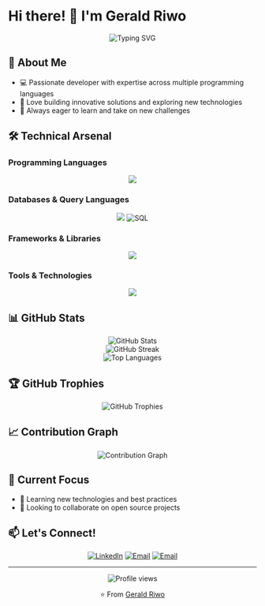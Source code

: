 # Hi there! 👋 I'm Gerald Riwo

<div align="center">
  <img src="https://readme-typing-svg.herokuapp.com?font=Fira+Code&size=30&duration=3000&pause=1000&color=36BCF7&center=true&vCenter=true&width=600&lines=Full+Stack+Developer;Problem+Solver;Tech+Enthusiast" alt="Typing SVG" />
</div>

## 🚀 About Me
- 💻 Passionate developer with expertise across multiple programming languages
- 🌟 Love building innovative solutions and exploring new technologies
- 🎯 Always eager to learn and take on new challenges

## 🛠️ Technical Arsenal

### Programming Languages
<div align="center">
  <img src="https://skillicons.dev/icons?i=python,c,cpp,cs,java,js,ruby,html,css,typescript&theme=dark" />
</div>

### Databases & Query Languages
<div align="center">
  <img src="https://skillicons.dev/icons?i=mysql,sqlite&theme=dark" />
  <img src="https://img.shields.io/badge/SQL-336791?style=for-the-badge&logo=postgresql&logoColor=white" alt="SQL"/>
</div>

### Frameworks & Libraries
<div align="center">
  <img src="https://skillicons.dev/icons?i=django,nodejs,qt,rails&theme=dark" />
</div>

### Tools & Technologies
<div align="center">
  <img src="https://skillicons.dev/icons?i=vscode,git,github,docker,powershell&theme=dark" />
</div>

## 📊 GitHub Stats

<div align="center">
  <img src="https://github-readme-stats.vercel.app/api?username=riwogerald&show_icons=true&theme=tokyonight&hide_border=true&count_private=true" alt="GitHub Stats" />
</div>

<div align="center">
  <img src="https://github-readme-streak-stats.herokuapp.com/?user=riwogerald&theme=tokyonight&hide_border=true" alt="GitHub Streak" />
</div>

<div align="center">
  <img src="https://github-readme-stats.vercel.app/api/top-langs/?username=riwogerald&layout=compact&theme=tokyonight&hide_border=true" alt="Top Languages" />
</div>

## 🏆 GitHub Trophies
<div align="center">
  <img src="https://github-profile-trophy.vercel.app/?username=riwogerald&theme=tokyonight&no-frame=true&no-bg=true&margin-w=4" alt="GitHub Trophies" />
</div>

## 📈 Contribution Graph
<div align="center">
  <img src="https://activity-graph.herokuapp.com/graph?username=riwogerald&theme=tokyo-night&hide_border=true" alt="Contribution Graph" />
</div>

## 🎯 Current Focus
- 🌱 Learning new technologies and best practices
- 👯 Looking to collaborate on open source projects

## 📫 Let's Connect!
<div align="center">
  
[![LinkedIn](https://img.shields.io/badge/LinkedIn-0077B5?style=for-the-badge&logo=linkedin&logoColor=white)](https://www.linkedin.com/in/gerald-riwo-8604192bb/)
[![Email](https://img.shields.io/badge/Email-D14836?style=for-the-badge&logo=gmail&logoColor=white)](mailto:riwo.gerald@gmail.com)
[![Email](https://img.shields.io/badge/Email-D14836?style=for-the-badge&logo=gmail&logoColor=white)](mailto:riwo.gerald@outlook.com)

</div>

---

<div align="center">
  <img src="https://komarev.com/ghpvc/?username=riwogerald&label=Profile%20views&color=0e75b6&style=flat" alt="Profile views" />
  
  ⭐️ From [Gerald Riwo](https://github.com/riwogerald)
</div>



